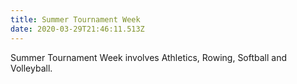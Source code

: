 ```yaml
---
title: Summer Tournament Week
date: 2020-03-29T21:46:11.513Z
---
```

Summer Tournament Week involves Athletics, Rowing, Softball and Volleyball.
